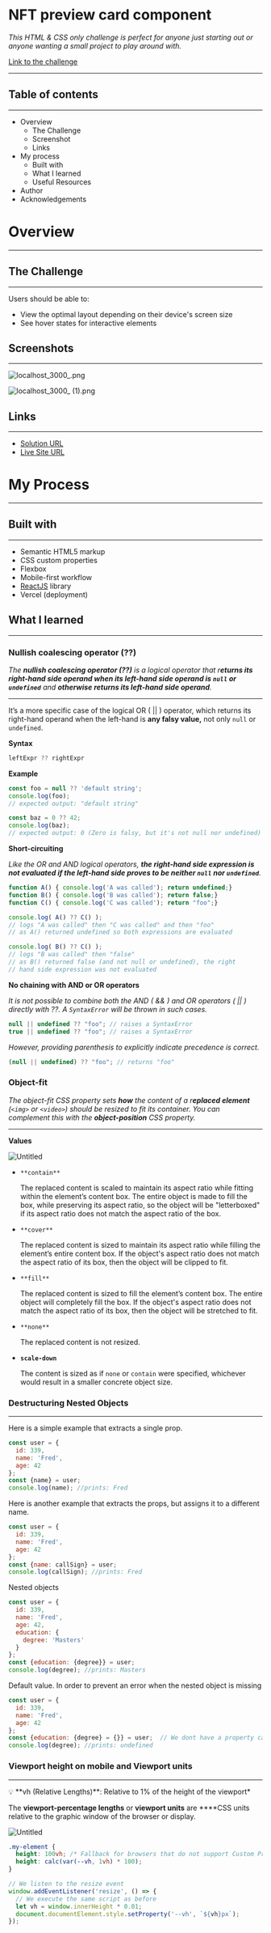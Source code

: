 # NFT preview card component

*This HTML & CSS only challenge is perfect for anyone just starting out or anyone wanting a small project to play around with.*

[Link to the challenge](https://www.frontendmentor.io/challenges/nft-preview-card-component-SbdUL_w0U)

---

## Table of contents

---

- Overview
    - The Challenge
    - Screenshot
    - Links
- My process
    - Built with
    - What I learned
    - Useful Resources
- Author
- Acknowledgements

# Overview

---

## The Challenge

---

Users should be able to:

- View the optimal layout depending on their device's screen size
- See hover states for interactive elements

## Screenshots

---

![localhost_3000_.png](NFT%20preview%20card%20component%2094fbaba96d094fd68733bc3669d69da2/localhost_3000_.png)

![localhost_3000_ (1).png](NFT%20preview%20card%20component%2094fbaba96d094fd68733bc3669d69da2/localhost_3000__(1).png)

## Links

---

- [Solution URL](https://github.com/Erislash/Code-Challenges/tree/master/FrontEndMentor/NEWBIE/NFT%20preview%20card%20component/nft-preview-card)
- [Live Site URL](https://nft-preview-component.vercel.app/)

# My Process

---

## Built with

---

- Semantic HTML5 markup
- CSS custom properties
- Flexbox
- Mobile-first workflow
- [ReactJS](https://reactjs.org/) library
- Vercel (deployment)

## What I learned

---

### Nullish coalescing operator (??)

*The **nullish coalescing operator (??)** is a logical operator that r**eturns its right-hand side operand when its left-hand side operand is `null` or `undefined`** and **otherwise returns its left-hand side operand**.*

---

It’s a more specific case of the logical OR ( || ) operator, which returns its right-hand operand when the left-hand is **any falsy value,** not only `null` or `undefined`.

**Syntax**

```jsx
leftExpr ?? rightExpr
```

**Example**

```jsx
const foo = null ?? 'default string';
console.log(foo);
// expected output: "default string"

const baz = 0 ?? 42;
console.log(baz);
// expected output: 0 (Zero is falsy, but it's not null nor undefined)
```

**Short-circuiting**

*Like the OR and AND logical operators, **the right-hand side expression is not evaluated if the left-hand side proves to be neither `null` nor `undefined`**.*

```jsx
function A() { console.log('A was called'); return undefined;}
function B() { console.log('B was called'); return false;}
function C() { console.log('C was called'); return "foo";}

console.log( A() ?? C() );
// logs "A was called" then "C was called" and then "foo"
// as A() returned undefined so both expressions are evaluated

console.log( B() ?? C() );
// logs "B was called" then "false"
// as B() returned false (and not null or undefined), the right
// hand side expression was not evaluated
```

**No chaining with AND or OR operators**

*It is not possible to combine both the AND ( && ) and OR operators ( || ) directly with ??. A `SyntaxError` will be thrown in such cases.*

```jsx
null || undefined ?? "foo"; // raises a SyntaxError
true || undefined ?? "foo"; // raises a SyntaxError
```

*However, providing parenthesis to explicitly indicate precedence is correct.*

```jsx
(null || undefined) ?? "foo"; // returns "foo"
```

### O**bject-fit**

*The object-fit CSS property sets **how** the content of a r**eplaced element** (`<img>` or `<video>`) should be resized to fit its container. You can complement this with the **object-position** CSS property.*

---

**Values**

![Untitled](NFT%20preview%20card%20component%2094fbaba96d094fd68733bc3669d69da2/Untitled.png)

- `**contain**`
    
    The replaced content is scaled to maintain its aspect ratio while fitting within the element’s content box. The entire object is made to fill the box, while preserving its aspect ratio, so the object will be "letterboxed" if its aspect ratio does not match the aspect ratio of the box.
    
- `**cover**`
    
    The replaced content is sized to maintain its aspect ratio while filling the element’s entire content box. If the object's aspect ratio does not match the aspect ratio of its box, then the object will be clipped to fit.
    
- `**fill**`
    
    The replaced content is sized to fill the element’s content box. The entire object will completely fill the box. If the object's aspect ratio does not match the aspect ratio of its box, then the object will be stretched to fit.
    
- `**none**`
    
    The replaced content is not resized.
    
- **`scale-down`**
    
    The content is sized as if `none` or `contain` were specified, whichever would result in a smaller concrete object size.
    

### ****Destructuring Nested Objects****

---

Here is a simple example that extracts a single prop.

```jsx
const user = {
  id: 339,
  name: 'Fred',
  age: 42
};
const {name} = user;
console.log(name); //prints: Fred
```

Here is another example that extracts the props, but assigns it to a different name.

```jsx
const user = {
  id: 339,
  name: 'Fred',
  age: 42
};
const {name: callSign} = user;
console.log(callSign); //prints: Fred
```

Nested objects

```jsx
const user = {
  id: 339,
  name: 'Fred',
  age: 42,
  education: {
    degree: 'Masters'
  }
};
const {education: {degree}} = user;
console.log(degree); //prints: Masters
```

Default value. In order to prevent an error when the nested object is missing

```jsx
const user = {
  id: 339,
  name: 'Fred',
  age: 42
};
const {education: {degree} = {}} = user;  // We dont have a property called "education" here, so we assiggn a default value '{}'
console.log(degree); //prints: undefined
```

### Viewport height on mobile and ****Viewport units****

---

<aside>
💡 **vh (Relative Lengths)**: Relative to 1% of the height of the viewport*

</aside>

The **viewport-percentage lengths** or **viewport units** are ****CSS units relative to the graphic window of the browser or display.

![Untitled](NFT%20preview%20card%20component%2094fbaba96d094fd68733bc3669d69da2/Untitled%201.png)

```css
.my-element {
  height: 100vh; /* Fallback for browsers that do not support Custom Properties */
  height: calc(var(--vh, 1vh) * 100);
}
```

```jsx
// We listen to the resize event
window.addEventListener('resize', () => {
  // We execute the same script as before
  let vh = window.innerHeight * 0.01;
  document.documentElement.style.setProperty('--vh', `${vh}px`);
});
```
